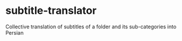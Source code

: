 # subtitle-translator
Collective translation of subtitles of a folder and its sub-categories into Persian
